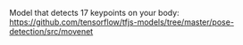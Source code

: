 Model that detects 17 keypoints on your body: https://github.com/tensorflow/tfjs-models/tree/master/pose-detection/src/movenet